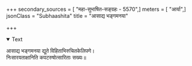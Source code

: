 +++
secondary_sources = [ "महा-सुभाषित-सङ्ग्रहः - 5570",]
meters = [ "आर्या",]
jsonClass = "Subhaashita"
title = "आसाद्य भङ्गमनया"

+++

<details open><summary>Text</summary>

आसाद्य भङ्गमनया द्यूते विहिताभिरुचितकेलिपणे।  
निःसारयताक्षानिति कपटरुषोत्सारिताः सख्यः॥
</details>
